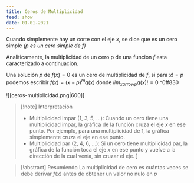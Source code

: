 ```yaml
---
title: Ceros de Multiplicidad
feed: show
date: 01-01-2021
---
```


Cuando simplemente hay un corte con el eje $x$, se dice que es un cero simple *($p$ es un cero simple de $f$)*

Analiticamente, la multiplicidad de un cero p de una funcion $f$ esta caracterizado a continuacion.

Una solución $p$ de $f(x) = 0$ es un cero de multiplicidad de $f$, si para $x != p$ podemos escribir
$f(x) = (x - p)^m q(x)$
donde
$lim_{x arrow p} q(x) != 0$ ^0ff830

![[ceros-multiplicidad.png|600]]

>[!note] Interpretación
>- Multiplicidad impar (1, 3, 5, ...): Cuando un cero tiene una multiplicidad impar, la gráfica de la función cruza el eje $x$ en ese punto. Por ejemplo, para una multiplicidad de 1, la gráfica simplemente cruza el eje en ese punto. 
>- Multiplicidad par (2, 4, 6, ...): Si un cero tiene multiplicidad par, la gráfica de la función toca el eje $x$ en ese punto y vuelve a la dirección de la cual venía, sin cruzar el eje.
]

>[!abstract] Resumiendo
La multiplicidad de cero es cuántas veces se debe derivar $f(x)$ antes de obtener un valor no nulo en $p$

